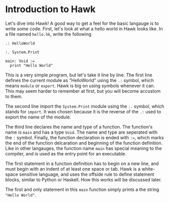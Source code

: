 # Introduction to Hawk

Let's dive into Hawk! A good way to get a feel for the basic langauge is to write some code. First, let's look at what a hello world in Hawk looks like. In a file named ```hello.hk```, write the following
```
.: HelloWorld

:. System.Print

main: Void :=
  print "Hello World"
```

This is a very simple program, but let's take it line by line. The first line defines the current module as "HelloWorld" using the ```.:``` symbol, which means ```module``` or ```export```. Hawk is big on using symbols whenever it can. This may seem harder to remember at first, but you will become accustom to them.

The second line import the ```System.Print``` module using the ```:.``` symbol, which stands for ```import```. It was chosen because it is the reverse of the ```.:``` used to export the name of the module.

The third line declares the name and type of a function. The function's name is ```main``` and has a type ```Void```. The name and type are seperated with the ```:``` symbol. Finally, the function declaration is ended with ```:=```, which marks the end of the function delcaration and beginning of the function definition. Like in other langauges, the function name ```main``` has special meaning to the compiler, and is used as the entry point for an executable.

The first statement in a function definition has to begin on a new line, and must begin with an indent of at least one space or tab. Hawk is a white-space sensitive language, and uses the offside rule to define statement blocks, similar to Python or Haskell. How this works will be discussed later.

The first and only statement in this ```main``` function simply prints a the string ```"Hello World"```.